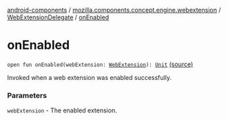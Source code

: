 [android-components](../../index.md) / [mozilla.components.concept.engine.webextension](../index.md) / [WebExtensionDelegate](index.md) / [onEnabled](./on-enabled.md)

# onEnabled

`open fun onEnabled(webExtension: `[`WebExtension`](../-web-extension/index.md)`): `[`Unit`](https://kotlinlang.org/api/latest/jvm/stdlib/kotlin/-unit/index.html) [(source)](https://github.com/mozilla-mobile/android-components/blob/master/components/concept/engine/src/main/java/mozilla/components/concept/engine/webextension/WebExtensionDelegate.kt#L36)

Invoked when a web extension was enabled successfully.

### Parameters

`webExtension` - The enabled extension.